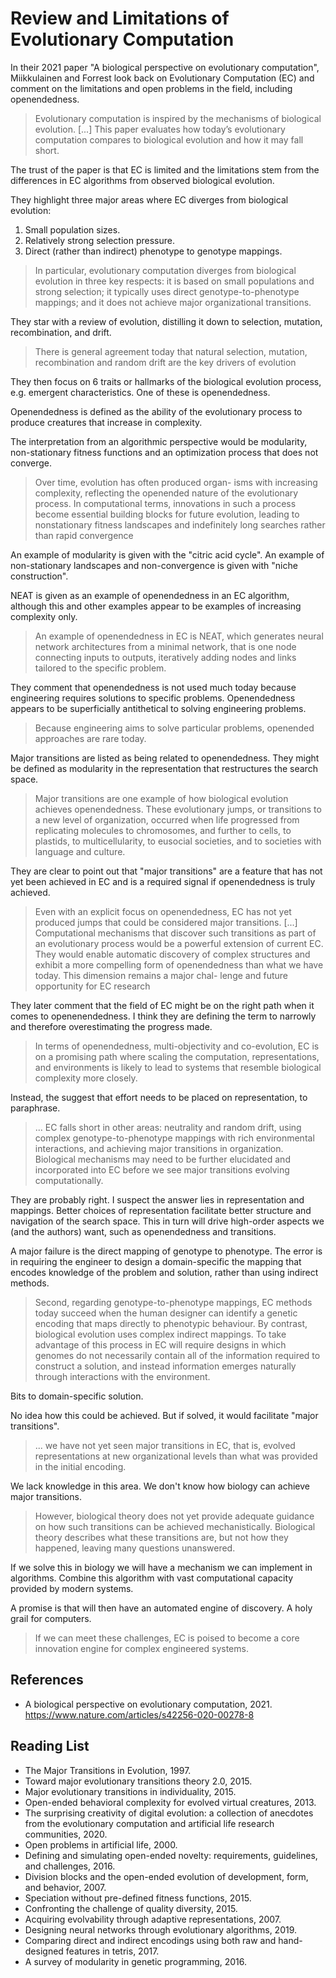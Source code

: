 # Review and Limitations of Evolutionary Computation

In their 2021 paper "A biological perspective on evolutionary computation", Miikkulainen and Forrest look back on Evolutionary Computation (EC) and comment on the limitations and open problems in the field, including openendedness.

> Evolutionary computation is inspired by the mechanisms of biological evolution. [...] This paper evaluates how today’s evolutionary computation compares to biological evolution and how it may fall short.

The trust of the paper is that EC is limited and the limitations stem from the differences in EC algorithms from observed biological evolution.

They highlight three major areas where EC diverges from biological evolution:

1. Small population sizes.
2. Relatively strong selection pressure.
3. Direct (rather than indirect) phenotype to genotype mappings.

> In particular, evolutionary computation diverges from biological evolution in three key respects: it is based on small populations and strong selection; it typically uses direct genotype-to-phenotype mappings; and it does not achieve major organizational transitions.

They star with a review of evolution, distilling it down to selection, mutation, recombination, and drift.

> There is general agreement today that natural selection, mutation, recombination and random drift are the key drivers of evolution

They then focus on 6 traits or hallmarks of the biological evolution process, e.g. emergent characteristics. One of these is openendedness.

Openendedness is defined as the ability of the evolutionary process to produce creatures that increase in complexity.

The interpretation from an algorithmic perspective would be modularity, non-stationary fitness functions and an optimization process that does not converge.

> Over time, evolution has often produced organ- isms with increasing complexity, reflecting the openended nature of the evolutionary process. In computational terms, innovations in such a process become essential building blocks for future evolution, leading to nonstationary fitness landscapes and indefinitely long searches rather than rapid convergence

An example of modularity is given with the "citric acid cycle". An example of non-stationary landscapes and non-convergence is given with "niche construction".

NEAT is given as an example of openendedness in an EC algorithm, although this and other examples appear to be examples of increasing complexity only.

> An example of openendedness in EC is NEAT, which generates neural network architectures from a minimal network, that is one node connecting inputs to outputs, iteratively adding nodes and links tailored to the specific problem.

They comment that openendedness is not used much today because engineering requires solutions to specific problems. Openendedness appears to be superficially antithetical to solving engineering problems.

> Because engineering aims to solve particular problems, openended approaches are rare today.

Major transitions are listed as being related to openendedness. They might be defined as modularity in the representation that restructures the search space.

> Major transitions are one example of how biological evolution achieves openendedness. These evolutionary jumps, or transitions to a new level of organization, occurred when life progressed from replicating molecules to chromosomes, and further to cells, to plastids, to multicellularity, to eusocial societies, and to societies with language and culture.

They are clear to point out that "major transitions" are a feature that has not yet been achieved in EC and is a required signal if openendedness is truly achieved.

> Even with an explicit focus on openendedness, EC has not yet produced jumps that could be considered major transitions. [...] Computational mechanisms that discover such transitions as part of an evolutionary process would be a powerful extension of current EC. They would enable automatic discovery of complex structures and exhibit a more compelling form of openendedness than what we have today. This dimension remains a major chal- lenge and future opportunity for EC research

They later comment that the field of EC might be on the right path when it comes to openenendedness. I think they are defining the term to narrowly and therefore overestimating the progress made.

> In terms of openendedness, multi-objectivity and co-evolution, EC is on a promising path where scaling the computation, representations, and environments is likely to lead to systems that resemble biological complexity more closely.

Instead, the suggest that effort needs to be placed on representation, to paraphrase.

> ... EC falls short in other areas: neutrality and random drift, using complex genotype-to-phenotype mappings with rich environmental interactions, and achieving major transitions in organization. Biological mechanisms may need to be further elucidated and incorporated into EC before we see major transitions evolving computationally.

They are probably right. I suspect the answer lies in representation and mappings. Better choices of representation facilitate better structure and navigation of the search space. This in turn will drive high-order aspects we (and the authors) want, such as openendedness and transitions.

A major failure is the direct mapping of genotype to phenotype. The error is in requiring the engineer to design a domain-specific the mapping that encodes knowledge of the problem and solution, rather than using indirect methods.

> Second, regarding genotype-to-phenotype mappings, EC methods today succeed when the human designer can identify a genetic encoding that maps directly to phenotypic behaviour. By contrast, biological evolution uses complex indirect mappings. To take advantage of this process in EC will require designs in which genomes do not necessarily contain all of the information required to construct a solution, and instead information emerges naturally through interactions with the environment.

Bits to domain-specific solution.

No idea how this could be achieved. But if solved, it would facilitate "major transitions".

> ... we have not yet seen major transitions in EC, that is, evolved representations at new organizational levels than what was provided in the initial encoding.

We lack knowledge in this area. We don't know how biology can achieve major transitions.

> However, biological theory does not yet provide adequate guidance on how such transitions can be achieved mechanistically. Biological theory describes what these transitions are, but not how they happened, leaving many questions unanswered.

If we solve this in biology we will have a mechanism we can implement in algorithms. Combine this algorithm with vast computational capacity provided by modern systems.

A promise is that will then have an automated engine of discovery. A holy grail for computers.

> If we can meet these challenges, EC is poised to become a core innovation engine for complex engineered systems.






## References

* A biological perspective on evolutionary computation, 2021.
  <https://www.nature.com/articles/s42256-020-00278-8>

## Reading List

* The Major Transitions in Evolution, 1997.
* Toward major evolutionary transitions theory 2.0, 2015.
* Major evolutionary transitions in individuality, 2015.
* Open-ended behavioral complexity for evolved virtual creatures, 2013.
* The surprising creativity of digital evolution: a collection of anecdotes from the evolutionary computation and artificial life research communities, 2020.
* Open problems in artificial life, 2000.
* Defining and simulating open-ended novelty: requirements, guidelines, and challenges, 2016.
* Division blocks and the open-ended evolution of development, form, and behavior, 2007.
* Speciation without pre-defined fitness functions, 2015.
* Confronting the challenge of quality diversity, 2015.
* Acquiring evolvability through adaptive representations, 2007.
* Designing neural networks through evolutionary algorithms, 2019.
* Comparing direct and indirect encodings using both raw and hand-designed features in tetris, 2017.
* A survey of modularity in genetic programming, 2016.
